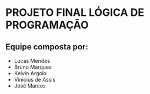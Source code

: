 # PROJETO FINAL LÓGICA DE PROGRAMAÇÃO

## Equipe composta por:

- Lucas Mendes
- Bruno Marques
- Kelvin Argolo
- Vinicíus de Assis
- José Marcos
